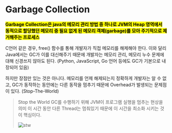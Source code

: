 # Garbage Collection

<mark>**Garbage Collection은 java의 메모리 관리 방법 중 하나로 JVM의 Heap 영역에서 동적으로 할당했던 메모리 중 필요 없게 된 메모리 객체(garbage)를 모아 주기적으로 제거해주는 프로세스**</mark>

C언어 같은 경우, free() 함수를 통해 개발자가 직접 메모리를 해제해야 한다. 이와 달리 Java에서는 GC가 이를 대신해주기 때문에 개발자는 메모리 관리, 메모리 누수 문제에 대해 신경쓰지 않아도 된다. (Python, JavaScript, Go 언어 등에도 GC가 기본으로 내장되어 있음)

하지만 장점만 있는 것은 아니다. 메모리를 언제 해제되는지 정확하게 개발자는 알 수 없고, GC가 동작하는 동안에는 다른 동작을 멈추기 때문에 Overhead가 발생되는 문제점이 있다. (Stop-The-World)


> Stop the World
> GC를 수행하기 위해 JVM이 프로그램 실행을 멈추는 현상을 의미
> 이 시간 동안 다른 Thread는 멈춰있기 때문에 이 시간을 최소화 시키는 것이 핵심이다.
> 
> ![stw](https://github.com/user-attachments/assets/fd70c1a8-192b-471a-bcbf-73122549a05c)






